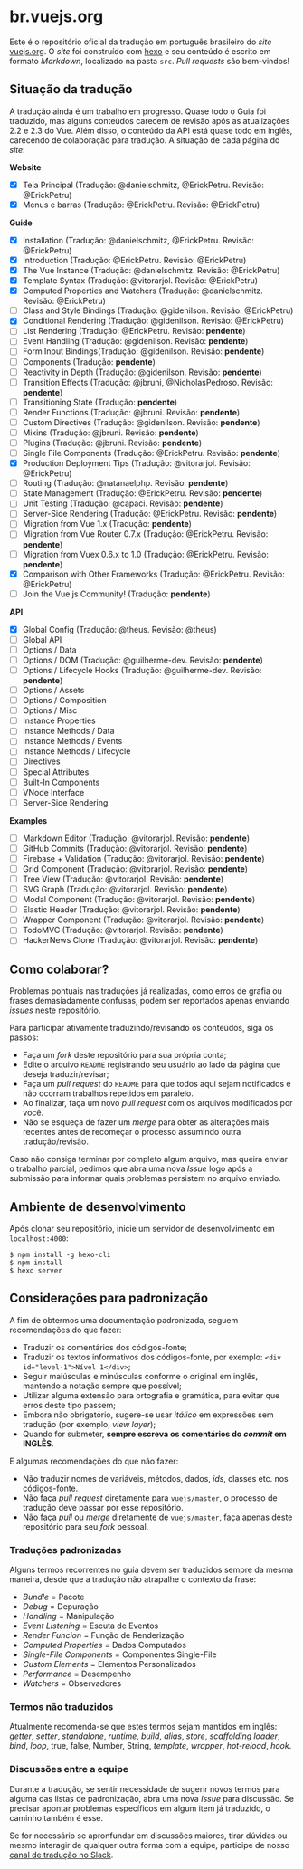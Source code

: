 # br.vuejs.org

Este é o repositório oficial da tradução em português brasileiro do _site_ [vuejs.org](http://www.vuejs.org/). O _site_ foi construído com [hexo](http://hexo.io/) e seu conteúdo é escrito em formato _Markdown_, localizado na pasta `src`. _Pull requests_ são bem-vindos!

## Situação da tradução

A tradução ainda é um trabalho em progresso. Quase todo o Guia foi traduzido, mas alguns conteúdos carecem de revisão após as atualizações 2.2 e 2.3 do Vue. Além disso, o conteúdo da API está quase todo em inglês, carecendo de colaboração para tradução. A situação de cada página do _site_:

**Website**
- [x] Tela Principal (Tradução: @danielschmitz, @ErickPetru. Revisão: @ErickPetru)
- [x] Menus e barras (Tradução: @ErickPetru. Revisão: @ErickPetru)

**Guide**
- [X] Installation (Tradução: @danielschmitz, @ErickPetru. Revisão: @ErickPetru)
- [X] Introduction (Tradução: @ErickPetru. Revisão: @ErickPetru)
- [X] The Vue Instance (Tradução: @danielschmitz. Revisão: @ErickPetru)
- [X] Template Syntax (Tradução: @vitorarjol. Revisão: @ErickPetru)
- [X] Computed Properties and Watchers (Tradução: @danielschmitz. Revisão: @ErickPetru)
- [ ] Class and Style Bindings (Tradução: @gidenilson. Revisão: @ErickPetru)
- [X] Conditional Rendering (Tradução: @gidenilson. Revisão: @ErickPetru)
- [ ] List Rendering (Tradução: @ErickPetru. Revisão: **pendente**)
- [ ] Event Handling (Tradução: @gidenilson. Revisão: **pendente**)
- [ ] Form Input Bindings(Tradução: @gidenilson. Revisão: **pendente**)
- [ ] Components (Tradução: **pendente**)
- [ ] Reactivity in Depth (Tradução: @gidenilson. Revisão: **pendente**)
- [ ] Transition Effects (Tradução: @jbruni, @NicholasPedroso. Revisão: **pendente**)
- [ ] Transitioning State (Tradução: **pendente**)
- [ ] Render Functions (Tradução: @jbruni. Revisão: **pendente**)
- [ ] Custom Directives (Tradução: @gidenilson. Revisão: **pendente**)
- [ ] Mixins (Tradução: @jbruni. Revisão: **pendente**)
- [ ] Plugins (Tradução: @jbruni. Revisão: **pendente**)
- [ ] Single File Components (Tradução: @ErickPetru. Revisão: **pendente**)
- [X] Production Deployment Tips (Tradução: @vitorarjol. Revisão: @ErickPetru)
- [ ] Routing (Tradução: @natanaelphp. Revisão: **pendente**)
- [ ] State Management (Tradução: @ErickPetru. Revisão: **pendente**)
- [ ] Unit Testing (Tradução: @capaci. Revisão: **pendente**)
- [ ] Server-Side Rendering (Tradução: @ErickPetru. Revisão: **pendente**)
- [ ] Migration from Vue 1.x (Tradução: **pendente**)
- [ ] Migration from Vue Router 0.7.x (Tradução: @ErickPetru. Revisão: **pendente**)
- [ ] Migration from Vuex 0.6.x to 1.0 (Tradução: @ErickPetru. Revisão: **pendente**)
- [X] Comparison with Other Frameworks (Tradução: @ErickPetru. Revisão: @ErickPetru)
- [ ] Join the Vue.js Community! (Tradução: **pendente**)

**API**
- [x] Global Config (Tradução: @theus. Revisão: @theus)
- [ ] Global API
- [ ] Options / Data
- [ ] Options / DOM (Tradução: @guilherme-dev. Revisão: **pendente**)
- [ ] Options / Lifecycle Hooks (Tradução: @guilherme-dev. Revisão: **pendente**)
- [ ] Options / Assets
- [ ] Options / Composition
- [ ] Options / Misc
- [ ] Instance Properties
- [ ] Instance Methods / Data
- [ ] Instance Methods / Events
- [ ] Instance Methods / Lifecycle
- [ ] Directives
- [ ] Special Attributes
- [ ] Built-In Components
- [ ] VNode Interface
- [ ] Server-Side Rendering

**Examples**
- [ ] Markdown Editor (Tradução: @vitorarjol. Revisão: **pendente**)
- [ ] GitHub Commits (Tradução: @vitorarjol. Revisão: **pendente**)
- [ ] Firebase + Validation (Tradução: @vitorarjol. Revisão: **pendente**)
- [ ] Grid Component (Tradução: @vitorarjol. Revisão: **pendente**)
- [ ] Tree View (Tradução: @vitorarjol. Revisão: **pendente**)
- [ ] SVG Graph (Tradução: @vitorarjol. Revisão: **pendente**)
- [ ] Modal Component (Tradução: @vitorarjol. Revisão: **pendente**)
- [ ] Elastic Header (Tradução: @vitorarjol. Revisão: **pendente**)
- [ ] Wrapper Component (Tradução: @vitorarjol. Revisão: **pendente**)
- [ ] TodoMVC (Tradução: @vitorarjol. Revisão: **pendente**)
- [ ] HackerNews Clone (Tradução: @vitorarjol. Revisão: **pendente**)

## Como colaborar?

Problemas pontuais nas traduções já realizadas, como erros de grafia ou frases demasiadamente confusas, podem ser reportados apenas enviando *issues* neste repositório.

Para participar ativamente traduzindo/revisando os conteúdos, siga os passos:

- Faça um _fork_ deste repositório para sua própria conta;
- Edite o arquivo `README` registrando seu usuário ao lado da página que deseja traduzir/revisar;
- Faça um _pull request_ do `README` para que todos aqui sejam notificados e não ocorram trabalhos repetidos em paralelo.
- Ao finalizar, faça um novo _pull request_ com os arquivos modificados por você.
- Não se esqueça de fazer um _merge_ para obter as alterações mais recentes antes de recomeçar o processo assumindo outra tradução/revisão.

Caso não consiga terminar por completo algum arquivo, mas queira enviar o trabalho parcial, pedimos que abra uma nova _Issue_ logo após a submissão para informar quais problemas persistem no arquivo enviado.

## Ambiente de desenvolvimento

Após clonar seu repositório, inicie um servidor de desenvolvimento em `localhost:4000`:

```
$ npm install -g hexo-cli
$ npm install
$ hexo server
```

## Considerações para padronização

A fim de obtermos uma documentação padronizada, seguem recomendações do que fazer:

- Traduzir os comentários dos códigos-fonte;
- Traduzir os textos informativos dos códigos-fonte, por exemplo: `<div id="level-1">Nível 1</div>`;
- Seguir maiúsculas e minúsculas conforme o original em inglês, mantendo a notação sempre que possível;
- Utilizar alguma extensão para ortografia e gramática, para evitar que erros deste tipo passem;
- Embora não obrigatório, sugere-se usar _itálico_ em expressões sem tradução (por exemplo, _view layer_);
- Quando for submeter, **sempre escreva os comentários do _commit_ em INGLÊS**.

E algumas recomendações do que não fazer:

- Não traduzir nomes de variáveis, métodos, dados, _ids_, classes etc. nos códigos-fonte.
- Não faça _pull request_ diretamente para `vuejs/master`, o processo de tradução deve passar por esse repositório.
- Não faça _pull_ ou _merge_ diretamente de `vuejs/master`, faça apenas deste repositório para seu _fork_ pessoal.

### Traduções padronizadas

Alguns termos recorrentes no guia devem ser traduzidos sempre da mesma maneira, desde que a tradução não atrapalhe o contexto da frase:

- *Bundle* = Pacote
- *Debug* = Depuração
- *Handling* = Manipulação
- *Event Listening* = Escuta de Eventos
- *Render Funcion* = Função de Renderização
- *Computed Properties* = Dados Computados
- *Single-File Components* = Componentes Single-File
- *Custom Elements* = Elementos Personalizados
- *Performance* = Desempenho
- *Watchers* = Observadores

### Termos não traduzidos

Atualmente recomenda-se que estes termos sejam mantidos em inglês: _getter_, _setter_, _standalone_, _runtime_, _build_, _alias_, _store_, _scaffolding_ _loader_, _bind_, _loop_, true, false, Number, String, _template_, _wrapper_, _hot-reload_, _hook_.

### Discussões entre a equipe

Durante a tradução, se sentir necessidade de sugerir novos termos para alguma das listas de padronização, abra uma nova _Issue_ para discussão. Se precisar apontar problemas específicos em algum item já traduzido, o caminho também é esse.

Se for necessário se apronfundar em discussões maiores, tirar dúvidas ou mesmo interagir de qualquer outra forma com a equipe, participe de nosso [canal de tradução no Slack](https://vuejs-brasil.slack.com/messages/traducao).
